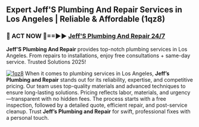 ## Expert Jeff'S Plumbing And Repair Services in Los Angeles | Reliable & Affordable (1qz8)  

<h3>🚿 ACT NOW 🌟==►► <a href="https://tinyurl.com/2ne6vx2x" rel="nofollow">Jeff'S Plumbing And Repair 24/7</a></h3>

**Jeff'S Plumbing And Repair** provides top-notch plumbing services in Los Angeles. From repairs to installations, enjoy free consultations + same-day service. Trusted Solutions 2025!

[![1qz8](https://i.imgur.com/4PFF4AK.jpeg)](https://tinyurl.com/2ne6vx2x)
When it comes to plumbing services in Los Angeles, **Jeff’s Plumbing and Repair** stands out for its reliability, expertise, and competitive pricing. Our team uses top-quality materials and advanced techniques to ensure long-lasting solutions. Pricing reflects labor, materials, and urgency—transparent with no hidden fees. The process starts with a free inspection, followed by a detailed quote, efficient repair, and post-service cleanup. Trust **Jeff’s Plumbing and Repair** for swift, professional fixes with a personal touch.